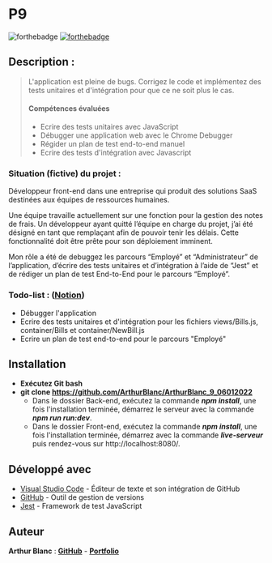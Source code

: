 # P9

![forthebadge](https://forthebadge.com/images/badges/uses-js.svg)
[![forthebadge](https://forthebadge.com/images/badges/uses-git.svg)](https://github.com/ArthurBlanc)


## Description :

> L'application est pleine de bugs. Corrigez le code et implémentez des tests unitaires et d'intégration pour que ce ne soit plus le cas.
>
> #### Compétences évaluées
>
> -   Ecrire des tests unitaires avec JavaScript
> -   Débugger une application web avec le Chrome Debugger
> -   Régider un plan de test end-to-end manuel
> -   Ecrire des tests d'intégration avec Javascript
>
### Situation (fictive) du projet :

Développeur front-end dans une entreprise qui produit des solutions SaaS destinées aux équipes de ressources humaines.

Une équipe travaille actuellement sur une fonction pour la gestion des notes de frais. Un développeur ayant quitté l’équipe en charge du projet, j’ai été désigné en tant que remplaçant afin de pouvoir tenir les délais. Cette fonctionnalité doit être prête pour son déploiement imminent.

Mon rôle a été de debuggez les parcours “Employé” et “Administrateur” de l’application, d’écrire des tests unitaires et d’intégration à l’aide de “Jest” et de rédiger un plan de test End-to-End pour le parcours “Employé”.

### Todo-list : ([Notion](https://www.notion.so/a7a612fc166747e78d95aa38106a55ec?v=2a8d3553379c4366b6f66490ab8f0b90))
- Débugger l'application
- Ecrire des tests unitaires et d'intégration pour les fichiers views/Bills.js, container/Bills et container/NewBill.js
- Ecrire un plan de test end-to-end pour le parcours "Employé"

## Installation

-   **Exécutez Git bash**
-   **git clone https://github.com/ArthurBlanc/ArthurBlanc_9_06012022**
    -   Dans le dossier Back-end, exécutez la commande ***npm install***, une fois l'installation terminée, démarrez le serveur avec la commande ***npm run run:dev***.
    -   Dans le dossier Front-end, exécutez la commande ***npm install***, une fois l'installation terminée, démarrez avec la commande ***live-serveur*** puis rendez-vous sur http://localhost:8080/.

## Développé avec

-   [Visual Studio Code](https://code.visualstudio.com/) - Éditeur de texte et son intégration de GitHub
-   [GitHub](https://github.com/) - Outil de gestion de versions
-   [Jest](https://jestjs.io/fr/) - Framework de test JavaScript

## Auteur

**Arthur Blanc** : [**GitHub**](https://github.com/ArthurBlanc/) - [**Portfolio**](https://abcoding.fr/)
